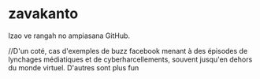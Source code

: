 # zavakanto

Izao ve rangah no ampiasana GitHub.


//D'un coté, cas d'exemples de buzz facebook menant à des épisodes de lynchages médiatiques et de cyberharcellements, souvent jusqu'en dehors du monde virtuel. D'autres sont plus fun
